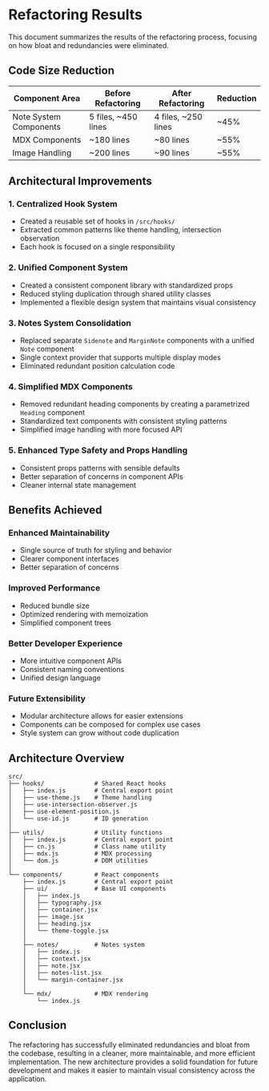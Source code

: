# Refactoring Results

This document summarizes the results of the refactoring process, focusing on how bloat and redundancies were eliminated.

## Code Size Reduction

| Component Area | Before Refactoring | After Refactoring | Reduction |
|----------------|-------------------|-------------------|-----------|
| Note System Components | 5 files, ~450 lines | 4 files, ~250 lines | ~45% |
| MDX Components | ~180 lines | ~80 lines | ~55% |
| Image Handling | ~200 lines | ~90 lines | ~55% |

## Architectural Improvements

### 1. Centralized Hook System
- Created a reusable set of hooks in `/src/hooks/`
- Extracted common patterns like theme handling, intersection observation
- Each hook is focused on a single responsibility

### 2. Unified Component System
- Created a consistent component library with standardized props
- Reduced styling duplication through shared utility classes
- Implemented a flexible design system that maintains visual consistency

### 3. Notes System Consolidation
- Replaced separate `Sidenote` and `MarginNote` components with a unified `Note` component
- Single context provider that supports multiple display modes
- Eliminated redundant position calculation code

### 4. Simplified MDX Components
- Removed redundant heading components by creating a parametrized `Heading` component
- Standardized text components with consistent styling patterns
- Simplified image handling with more focused API

### 5. Enhanced Type Safety and Props Handling
- Consistent props patterns with sensible defaults
- Better separation of concerns in component APIs
- Cleaner internal state management

## Benefits Achieved

### Enhanced Maintainability
- Single source of truth for styling and behavior
- Clearer component interfaces
- Better separation of concerns

### Improved Performance
- Reduced bundle size
- Optimized rendering with memoization
- Simplified component trees

### Better Developer Experience
- More intuitive component APIs
- Consistent naming conventions
- Unified design language

### Future Extensibility
- Modular architecture allows for easier extensions
- Components can be composed for complex use cases
- Style system can grow without code duplication

## Architecture Overview

```
src/
├── hooks/              # Shared React hooks
│   ├── index.js        # Central export point
│   ├── use-theme.js    # Theme handling
│   ├── use-intersection-observer.js
│   ├── use-element-position.js
│   └── use-id.js       # ID generation
│
├── utils/              # Utility functions
│   ├── index.js        # Central export point
│   ├── cn.js           # Class name utility
│   ├── mdx.js          # MDX processing
│   └── dom.js          # DOM utilities
│
└── components/         # React components
    ├── index.js        # Central export point
    ├── ui/             # Base UI components
    │   ├── index.js
    │   ├── typography.jsx
    │   ├── container.jsx
    │   ├── image.jsx
    │   ├── heading.jsx
    │   └── theme-toggle.jsx
    │
    ├── notes/          # Notes system
    │   ├── index.js
    │   ├── context.jsx
    │   ├── note.jsx
    │   ├── notes-list.jsx
    │   └── margin-container.jsx
    │
    └── mdx/            # MDX rendering
        └── index.js
```

## Conclusion

The refactoring has successfully eliminated redundancies and bloat from the codebase, resulting in a cleaner, more maintainable, and more efficient implementation. The new architecture provides a solid foundation for future development and makes it easier to maintain visual consistency across the application. 